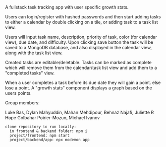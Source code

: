 A fullstack task tracking app with user specific growth stats.

Users can login/register with hashed passwords and then start adding tasks to either a calendar by double clicking on a tile, or adding task to a task list view.

Users will input task name, description, priority of task, color (for calendar view), due date, and difficulty. Upon clicking save button the task will be saved to a MongoDB database,
and also displayed in the calendar view, along with the task list view. 

Created tasks are editable/deletable. Tasks can be marked as complete which will remove them from the calendar/task list view and add them to a "completed tasks" view.

When a user completes a task before its due date they will gain a point. else lose a point. A "growth stats" component displays a graph based on the users points. 

Group members:

Luke Bas,
Dylan Mahyuddin,
Mahan Mehdipour,
Behnaz Najafi,
Juliette R Hope Golbahar Poirier-Mozun,
Michael Ivanov

```
clone repository to run locally:
  in frontend & backend folder: npm i
  project/frontend: npm start
  project/backend/app: npx nodemon app
```
